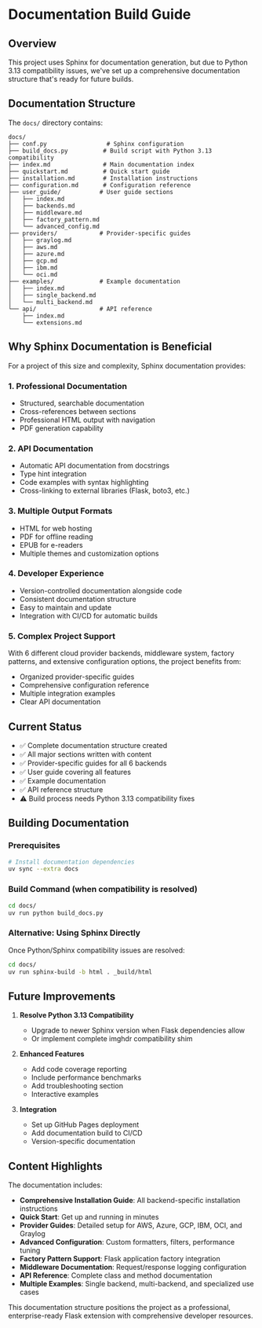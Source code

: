# Documentation Build Guide

## Overview

This project uses Sphinx for documentation generation, but due to Python 3.13 compatibility issues, we've set up a comprehensive documentation structure that's ready for future builds.

## Documentation Structure

The `docs/` directory contains:

```
docs/
├── conf.py                 # Sphinx configuration
├── build_docs.py          # Build script with Python 3.13 compatibility
├── index.md               # Main documentation index
├── quickstart.md          # Quick start guide
├── installation.md        # Installation instructions
├── configuration.md       # Configuration reference
├── user_guide/           # User guide sections
│   ├── index.md
│   ├── backends.md
│   ├── middleware.md
│   ├── factory_pattern.md
│   └── advanced_config.md
├── providers/            # Provider-specific guides
│   ├── graylog.md
│   ├── aws.md
│   ├── azure.md
│   ├── gcp.md
│   ├── ibm.md
│   └── oci.md
├── examples/             # Example documentation
│   ├── index.md
│   ├── single_backend.md
│   └── multi_backend.md
└── api/                  # API reference
    ├── index.md
    └── extensions.md
```

## Why Sphinx Documentation is Beneficial

For a project of this size and complexity, Sphinx documentation provides:

### 1. **Professional Documentation**
- Structured, searchable documentation
- Cross-references between sections
- Professional HTML output with navigation
- PDF generation capability

### 2. **API Documentation**
- Automatic API documentation from docstrings
- Type hint integration
- Code examples with syntax highlighting
- Cross-linking to external libraries (Flask, boto3, etc.)

### 3. **Multiple Output Formats**
- HTML for web hosting
- PDF for offline reading
- EPUB for e-readers
- Multiple themes and customization options

### 4. **Developer Experience**
- Version-controlled documentation alongside code
- Consistent documentation structure
- Easy to maintain and update
- Integration with CI/CD for automatic builds

### 5. **Complex Project Support**
With 6 different cloud provider backends, middleware system, factory patterns, and extensive configuration options, the project benefits from:
- Organized provider-specific guides
- Comprehensive configuration reference
- Multiple integration examples
- Clear API documentation

## Current Status

- ✅ Complete documentation structure created
- ✅ All major sections written with content
- ✅ Provider-specific guides for all 6 backends
- ✅ User guide covering all features
- ✅ Example documentation
- ✅ API reference structure
- ⚠️ Build process needs Python 3.13 compatibility fixes

## Building Documentation

### Prerequisites

```bash
# Install documentation dependencies
uv sync --extra docs
```

### Build Command (when compatibility is resolved)

```bash
cd docs/
uv run python build_docs.py
```

### Alternative: Using Sphinx Directly

Once Python/Sphinx compatibility issues are resolved:

```bash
cd docs/
uv run sphinx-build -b html . _build/html
```

## Future Improvements

1. **Resolve Python 3.13 Compatibility**
   - Upgrade to newer Sphinx version when Flask dependencies allow
   - Or implement complete imghdr compatibility shim

2. **Enhanced Features**
   - Add code coverage reporting
   - Include performance benchmarks
   - Add troubleshooting section
   - Interactive examples

3. **Integration**
   - Set up GitHub Pages deployment
   - Add documentation build to CI/CD
   - Version-specific documentation

## Content Highlights

The documentation includes:

- **Comprehensive Installation Guide**: All backend-specific installation instructions
- **Quick Start**: Get up and running in minutes
- **Provider Guides**: Detailed setup for AWS, Azure, GCP, IBM, OCI, and Graylog
- **Advanced Configuration**: Custom formatters, filters, performance tuning
- **Factory Pattern Support**: Flask application factory integration
- **Middleware Documentation**: Request/response logging configuration
- **API Reference**: Complete class and method documentation
- **Multiple Examples**: Single backend, multi-backend, and specialized use cases

This documentation structure positions the project as a professional, enterprise-ready Flask extension with comprehensive developer resources.
